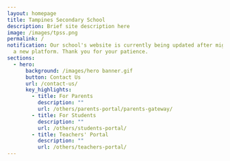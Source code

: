 ```yaml
---
layout: homepage
title: Tampines Secondary School
description: Brief site description here
image: /images/tpss.png
permalink: /
notification: Our school's website is currently being updated after migration to
  a new platform. Thank you for your patience.
sections:
  - hero:
      background: /images/hero banner.gif
      button: Contact Us
      url: /contact-us/
      key_highlights:
        - title: For Parents
          description: ""
          url: /others/parents-portal/parents-gateway/
        - title: For Students
          description: ""
          url: /others/students-portal/
        - title: Teachers' Portal
          description: ""
          url: /others/teachers-portal/
---
```

